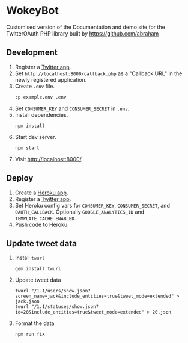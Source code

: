 # WokeyBot

Customised version of the Documentation and demo site for the TwitterOAuth PHP library built by https://github.com/abraham

## Development

1. Register a [Twitter app](https://developer.twitter.com/apps).
1. Set `http://localhost:8000/callback.php` as a "Callback URL" in the newly registered application.
1. Create `.env` file.
   ```console
   cp example.env .env
   ```
1. Set `CONSUMER_KEY` and `CONSUMER_SECRET` in `.env`.
1. Install dependencies.
   ```console
   npm install
   ```
1. Start dev server.
   ```console
   npm start
   ```
1. Visit [http://localhost:8000/](http://localhost:8000/).

## Deploy

1. Create a [Heroku app](https://www.heroku.com).
1. Register a [Twitter app](https://developer.twitter.com/apps).
1. Set Heroku config vars for `CONSUMER_KEY`, `CONSUMER_SECRET`, and `OAUTH_CALLBACK`. Optionally `GOOGLE_ANALYTICS_ID` and `TEMPLATE_CACHE_ENABLED`.
1. Push code to Heroku.

## Update tweet data

1. Install `twurl`
   ```console
   gem install twurl
   ```
1. Update tweet data
   ```console
   twurl "/1.1/users/show.json?screen_name=jack&include_entities=true&tweet_mode=extended" > jack.json
   twurl "/1.1/statuses/show.json?id=20&include_entities=true&tweet_mode=extended" > 20.json
   ```
1. Format the data
   ```console
   npm run fix
   ```
